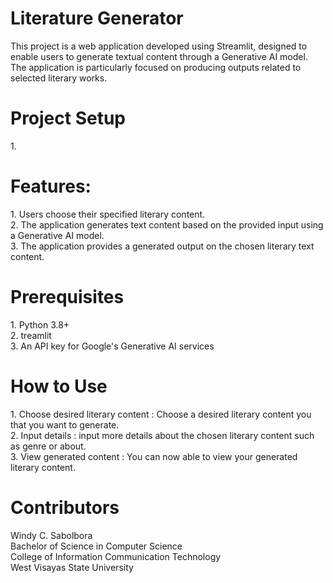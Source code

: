 <h1>Literature Generator</h1>
This project is a web application developed using Streamlit, designed to enable users to generate textual content through a Generative AI model. The application is particularly focused on producing outputs related to selected literary works.

<h1>Project Setup</h1>
            1.

<h1>Features: </h1>
            1. Users choose their specified literary content. <br>
            2. The application generates text content based on the provided input using a Generative AI model. <br>
            3. The application provides a generated output on the chosen literary text content. <br>

<h1>Prerequisites</h1>
            1. Python 3.8+ <br>
            2. treamlit <br>
            3. An API key for Google's Generative AI services <br>

<h1>How to Use</h1>
            1. Choose desired literary content : Choose a desired literary content you that you want to generate. <br>
            2. Input details : input more details about the chosen literary content such as genre or about. <br>
            3. View generated content : You can now able to view your generated literary content. <br> 

<h1>Contributors</h1>
 Windy C. Sabolbora <br>
 Bachelor of Science in Computer Science <br>
 College of Information Communication Technology <br>
 West Visayas State University
